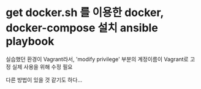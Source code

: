 # get docker.sh 를 이용한 docker, docker-compose 설치 ansible playbook

실습했던 환경이 Vagrant라서, 'modify privilege' 부분의 계정이름이 Vagrant로 고정
실제 사용을 위해 수정 필요

다른 방법이 있을 것 같기도 하다...
